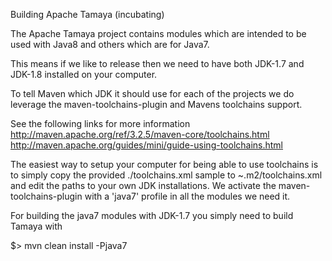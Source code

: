 Building Apache Tamaya (incubating)


The Apache Tamaya project contains modules which are intended to be used with Java8 and others
which are for Java7. 

This means if we like to release then we need to have both JDK-1.7 and JDK-1.8 
installed on your computer.

To tell Maven which JDK it should use for each of the projects we do leverage the 
maven-toolchains-plugin and Mavens toolchains support.

See the following links for more information
http://maven.apache.org/ref/3.2.5/maven-core/toolchains.html
http://maven.apache.org/guides/mini/guide-using-toolchains.html

The easiest way to setup your computer for being able to use toolchains is to 
simply copy the provided ./toolchains.xml sample to ~.m2/toolchains.xml and 
edit the paths to your own JDK installations.
We activate the maven-toolchains-plugin with a 'java7' profile in all 
the modules we need it.

For building the java7 modules with JDK-1.7 you simply need to build Tamaya with

$> mvn clean install -Pjava7

